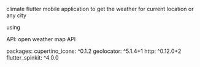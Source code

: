 climate flutter mobile application to get the weather for current location or any city 

using 

  API:
   open weather map API
   
  packages:
   cupertino_icons: ^0.1.2
   geolocator: ^5.1.4+1
   http: ^0.12.0+2
   flutter_spinkit: ^4.0.0
   
  


